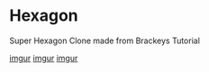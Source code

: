 # Hexagon
 Super Hexagon Clone made from Brackeys Tutorial
 
[imgur](https://imgur.com/EyFyKAD)
[imgur](https://imgur.com/7DYIAkK)
[imgur](https://imgur.com/7ymn4KH)
